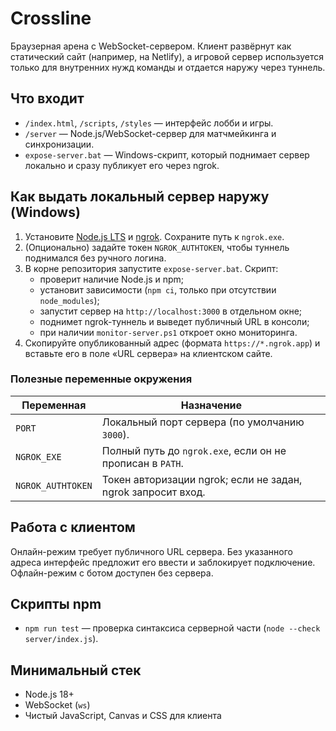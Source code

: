 # Crossline

Браузерная арена с WebSocket-сервером. Клиент развёрнут как статический сайт (например, на Netlify),
а игровой сервер используется только для внутренних нужд команды и отдается наружу через туннель.

## Что входит

- `/index.html`, `/scripts`, `/styles` — интерфейс лобби и игры.
- `/server` — Node.js/WebSocket-сервер для матчмейкинга и синхронизации.
- `expose-server.bat` — Windows-скрипт, который поднимает сервер локально и сразу публикует его через ngrok.

## Как выдать локальный сервер наружу (Windows)

1. Установите [Node.js LTS](https://nodejs.org/) и [ngrok](https://ngrok.com/). Сохраните путь к `ngrok.exe`.
2. (Опционально) задайте токен `NGROK_AUTHTOKEN`, чтобы туннель поднимался без ручного логина.
3. В корне репозитория запустите `expose-server.bat`. Скрипт:
   - проверит наличие Node.js и npm;
   - установит зависимости (`npm ci`, только при отсутствии `node_modules`);
   - запустит сервер на `http://localhost:3000` в отдельном окне;
   - поднимет ngrok-туннель и выведет публичный URL в консоли;
   - при наличии `monitor-server.ps1` откроет окно мониторинга.
4. Скопируйте опубликованный адрес (формата `https://*.ngrok.app`) и вставьте его в поле «URL сервера» на клиентском сайте.

### Полезные переменные окружения

| Переменная        | Назначение                                                      |
|-------------------|-----------------------------------------------------------------|
| `PORT`            | Локальный порт сервера (по умолчанию `3000`).                   |
| `NGROK_EXE`       | Полный путь до `ngrok.exe`, если он не прописан в `PATH`.       |
| `NGROK_AUTHTOKEN` | Токен авторизации ngrok; если не задан, ngrok запросит вход.    |

## Работа с клиентом

Онлайн-режим требует публичного URL сервера. Без указанного адреса интерфейс предложит его
ввести и заблокирует подключение. Офлайн-режим с ботом доступен без сервера.

## Скрипты npm

- `npm run test` — проверка синтаксиса серверной части (`node --check server/index.js`).

## Минимальный стек

- Node.js 18+
- WebSocket (`ws`)
- Чистый JavaScript, Canvas и CSS для клиента

